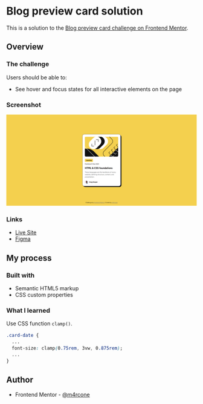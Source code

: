 # Blog preview card solution

This is a solution to the [Blog preview card challenge on Frontend Mentor](https://www.frontendmentor.io/challenges/blog-preview-card-ckPaj01IcS).

## Overview

### The challenge

Users should be able to:

- See hover and focus states for all interactive elements on the page

### Screenshot

![](/screenshot.png)

### Links

- [Live Site](https://blog-preview-card-tan-five.vercel.app/)
- [Figma](https://www.figma.com/design/9Bl8QekwXmI7VuQezDYTys/blog-preview-card?m=auto&t=URYRProBEIH3vKO5-6)

## My process

### Built with

- Semantic HTML5 markup
- CSS custom properties

### What I learned

Use CSS function `clamp()`.

```css
.card-date {
  ...
  font-size: clamp(0.75rem, 3vw, 0.875rem);
  ...
}
```

## Author

- Frontend Mentor - [@m4rcone](https://www.frontendmentor.io/profile/m4rcone)
